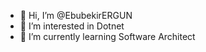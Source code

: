 - 👋 Hi, I’m @EbubekirERGUN
- 👀 I’m interested in Dotnet
- 🌱 I’m currently learning Software Architect
